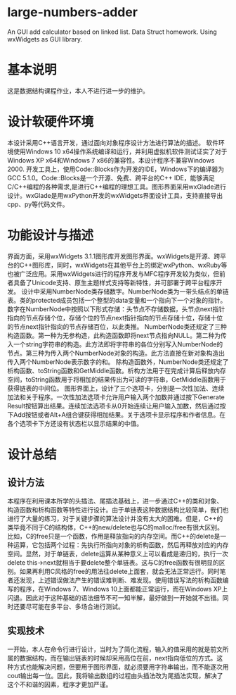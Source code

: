 # large-numbers-adder
An GUI add calculator based on linked list. Data Struct homework. Using wxWidgets as GUI library.
# 基本说明
这是数据结构课程作业，本人不进行进一步的维护。
# 设计软硬件环境
本设计采用C++语言开发，通过面向对象程序设计方法进行算法的描述。
软件环境使用Windows 10 x64操作系统编译和运行，并利用虚拟机软件测试证实了对于Windows XP x64和Windows 7 x86的兼容性。本设计程序不兼容Windows 2000.
开发工具上，使用Code::Blocks作为开发的IDE，Windows下的编译器为GCC 5.1.0。Code::Blocks是一个开源、免费、跨平台的C++ IDE，能够满足C/C++编程的各种需求,是进行C++编程的理想工具。图形界面采用wxGlade进行设计。wxGlade是用wxPython开发的wxWidgets界面设计工具，支持直接导出cpp、py等代码文件。
# 功能设计与描述
界面方面，采用wxWidgets 3.1.1图形库开发图形界面。wxWidgets是开源、跨平台的C++图形库，同时，wxWidgets在其他平台上的绑定wxPython、wxRuby等也被广泛应用。采用wxWidgets进行的程序开发与MFC程序开发较为类似，但前者具备了Unicode支持、原生主题样式支持等新特性，并可部署于跨平台程序开发。
设计中采用NumberNode类存储数字。NumberNode类为一带头结点的单链表。类的protected成员包括一个整型的data变量和一个指向下一个对象的指针。数字在NumberNode中按照以下形式存储：头节点不存储数据，头节点next指针指向的节点存储个位，存储个位的节点next指针指向的节点存储十位，存储十位的节点next指针指向的节点存储百位，以此类推。
NumberNode类还规定了三种构造函数。第一种为无参构造，此构造函数即将next节点指向NULL。第二种为传入一个string字符串的构造。此方法即将字符串的各位分别写入NumberNode的节点。第三种为传入两个NumberNode对象的构造。此方法直接在新对象构造出传入两个NumberNode表示数字的和。
除构造函数外，NumberNode类还规定了析构函数、toString函数和GetMiddle函数。析构方法用于在完成计算后释放内存空间，toString函数用于将相加的结果传出为可读的字符串，GetMiddle函数用于获得链表的中间位。
图形界面上，设计了三个选项卡，分别是一次性加法、连续加法和关于程序。一次性加法选项卡允许用户输入两个加数并通过按下Generate Result按钮算出结果。连续加法选项卡从0开始连续让用户输入加数，然后通过按下Add按钮或者Alt+A组合键获得相加结果。关于选项卡显示程序和作者信息。在各个选项卡下方还设有状态栏以显示结果的中值。
# 设计总结
## 设计方法
本程序在利用课本所学的头插法、尾插法基础上，进一步通过C++的类和对象、构造函数和析构函数等特性进行设计。由于单链表这种数据结构比较简单，我们也进行了大量的练习，对于关键步骤的算法设计并没有太大的困难。但是，C++的类毕竟不同于C的结构体，C++的new/delete也与C的malloc/free有很大区别。比如，C的free只是一个函数，作用是释放指向的内存空间。而C++的delete是一种运算，它包括两个过程：先执行所指向对象的析构函数，然后再释放对应的内存空间。显然，对于单链表，delete运算从某种意义上可以看成是递归的，执行一次delete this->next就相当于要delete整个单链表。这与C的free函数有很明显的区别。如果再利用C风格的free的用法往delete上面套，就会无法正常运行。同时笔者还发现，上述错误做法产生的错误难判断、难发现。使用错误写法的析构函数编写的程序，在Windows 7、Windows 10上面都能正常运行，而在Windows XP上闪退。因此对于这种基础的语法细节不可一知半解，最好做到一开始就不出错。同时还要尽可能在多平台、多场合进行测试。
## 实现技术
一开始，本人在命令行进行设计，当时为了简化流程，输入的值采用的就是前文所属的数据结构，而在输出链表的时候却采用高位在前，next指向低位的方式。这种方式也能解决问题，但要用于图形界面，就必须要用字符串输出，而不能逐次用cout输出每一位。因此，我将输出数组的过程由头插法改为尾插法实现，解决了这个不和谐的因素，程序才更加严谨。
